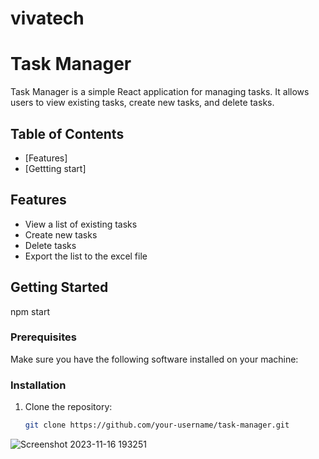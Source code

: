 # vivatech


# Task Manager

Task Manager is a simple React application for managing tasks. It allows users to view existing tasks, create new tasks, and delete tasks.

## Table of Contents

- [Features]
- [Gettting start]

## Features

- View a list of existing tasks
- Create new tasks
- Delete tasks
- Export the list to the excel file

## Getting Started

npm start

### Prerequisites

Make sure you have the following software installed on your machine:

### Installation

1. Clone the repository:

   ```bash
   git clone https://github.com/your-username/task-manager.git
   ```
![Screenshot 2023-11-16 193251](https://github.com/AnjuTewatia/vivatech/assets/107940317/52070a8f-456f-4284-be1e-b862c23e8287)

   
